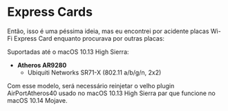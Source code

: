 # Express Cards

Então, isso é uma péssima ideia, mas eu encontrei por acidente placas Wi-Fi Express Card enquanto procurava por outras placas:

Suportadas até o macOS 10.13 High Sierra:

* **Atheros AR9280**
  * Ubiquiti Networks SR71-X (802.11 a/b/g/n, 2x2)

Com esse modelo, será necessário reinjetar o velho plugin AirPortAtheros40 usado no macOS 10.13 High Sierra par que funcione no macOS 10.14 Mojave.
